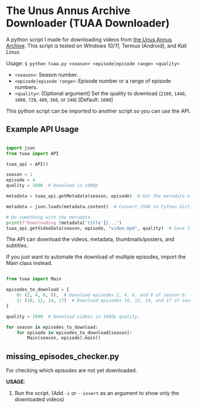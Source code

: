 # The Unus Annus Archive Downloader (TUAA Downloader)

A python script I made for downloading videos from [the Unus Annus Archive](https://unusann.us/). This script is tested on *Windows 10/11*, Termux (Android), and *Kali Linux*.

Usage: `$ python tuaa.py <season> <episode|episode range> <quality>`

- `<season>`: Season number.
- `<episode|episode range>`: Episode number or a range of episode numbers.
- `<quality>`: \[Optional argument\] Set the quality to download (`2160`, `1440`, `1080`, `720`, `480`, `360`, or `240`) \[Default: `1080`\]

This python script can be imported to another script so you can use the API.

## Example API Usage

```python

import json
from tuaa import API

tuaa_api = API()

season = 1
episode = 4
quality = 1080  # Download in 1080p

metadata = tuaa_api.getMetadata(season, episode)  # Get the metadata of season 1's 4th episode.

metadata = json.loads(metadata.content)  # Convert JSON to Python dictionary.

# Do something with the metadata
print(f"Downloading {metadata['title']}...")
tuaa_api.getVideoData(season, episode, "video.mp4", quality)  # Save file to `video.mp4`
```

The API can download the videos, metadata, thumbnails/posters, and subtitles.

If you just want to automate the download of multiple episodes,
import the Main class instead.

```python

from tuaa import Main

episodes_to_download = {
    0: (2, 4, 6, 8),  # Download episodes 2, 4, 6, and 8 of season 0. (Specials)
    1: (10, 12, 14, 17)  # Download episodes 10, 12, 14, and 17 of season 1.
}

quality = 1080  # Download videos in 1080p quality.

for season in episodes_to_download:
    for episode in episodes_to_download[season]:
        Main(season, episode).main()
```

## missing_episodes_checker.py

For checking which episodes are not yet downloaded.

**USAGE**:

1. Run the script. (Add `-i` or `--invert` as an argument to show only the downloaded videos)
